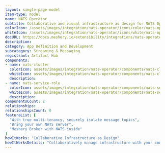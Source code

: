 ```yaml
---
layout: single-page-model
item-type: model
name: NATS Operator
subtitle: Collaborative and visual infrastructure as design for NATS Operator
colorIcon: /assets/images/integration/nats-operator/icons/color/nats-operator-color.svg
whiteIcon: /assets/images/integration/nats-operator/icons/white/nats-operator-white.svg
docURL: https://docs.meshery.io/extensibility/integrations/nats-operator
description: 
category: App Definition and Development
subcategory: Streaming & Messaging
registrant: Artifact Hub
components: 
- name: nats-cluster
  colorIcon: assets/images/integration/nats-operator/components/nats-cluster/icons/color/nats-cluster-color.svg
  whiteIcon: assets/images/integration/nats-operator/components/nats-cluster/icons/white/nats-cluster-white.svg
  description: 
- name: nats-service-role
  colorIcon: assets/images/integration/nats-operator/components/nats-service-role/icons/color/nats-service-role-color.svg
  whiteIcon: assets/images/integration/nats-operator/components/nats-service-role/icons/white/nats-service-role-white.svg
  description: 
componentsCount: 2
relationships: 
relationshipsCount: 0
featureList: [
  "With true multi-tenancy, securely isolate message topics",
  "Bring your own NATS server",
  "Meshery Broker with NATS inside"
]
howItWorks: "Collaborative Infrastructure as Design"
howItWorksDetails: "Collaboratively manage infrastructure with your coworkers synchronously sharing the same designs."
---
```

